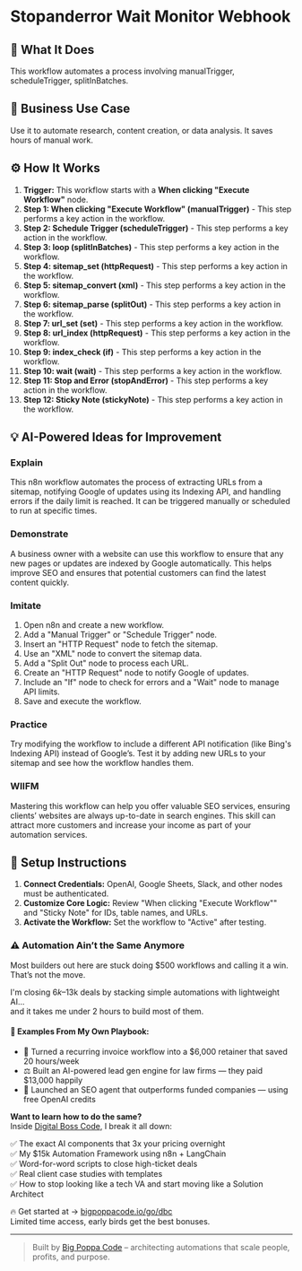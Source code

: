 # Stopanderror Wait Monitor Webhook

## 🚀 What It Does
This workflow automates a process involving manualTrigger, scheduleTrigger, splitInBatches.

## 💼 Business Use Case
Use it to automate research, content creation, or data analysis. It saves hours of manual work.

## ⚙️ How It Works
1.  **Trigger:** This workflow starts with a **When clicking "Execute Workflow"** node.
2. **Step 1: When clicking "Execute Workflow" (manualTrigger)** - This step performs a key action in the workflow.
3. **Step 2: Schedule Trigger (scheduleTrigger)** - This step performs a key action in the workflow.
4. **Step 3: loop (splitInBatches)** - This step performs a key action in the workflow.
5. **Step 4: sitemap_set (httpRequest)** - This step performs a key action in the workflow.
6. **Step 5: sitemap_convert (xml)** - This step performs a key action in the workflow.
7. **Step 6: sitemap_parse (splitOut)** - This step performs a key action in the workflow.
8. **Step 7: url_set (set)** - This step performs a key action in the workflow.
9. **Step 8: url_index (httpRequest)** - This step performs a key action in the workflow.
10. **Step 9: index_check (if)** - This step performs a key action in the workflow.
11. **Step 10: wait (wait)** - This step performs a key action in the workflow.
12. **Step 11: Stop and Error (stopAndError)** - This step performs a key action in the workflow.
13. **Step 12: Sticky Note (stickyNote)** - This step performs a key action in the workflow.

## 💡 AI-Powered Ideas for Improvement
### Explain
This n8n workflow automates the process of extracting URLs from a sitemap, notifying Google of updates using its Indexing API, and handling errors if the daily limit is reached. It can be triggered manually or scheduled to run at specific times.

### Demonstrate
A business owner with a website can use this workflow to ensure that any new pages or updates are indexed by Google automatically. This helps improve SEO and ensures that potential customers can find the latest content quickly.

### Imitate
1. Open n8n and create a new workflow.
2. Add a "Manual Trigger" or "Schedule Trigger" node.
3. Insert an "HTTP Request" node to fetch the sitemap.
4. Use an "XML" node to convert the sitemap data.
5. Add a "Split Out" node to process each URL.
6. Create an "HTTP Request" node to notify Google of updates.
7. Include an "If" node to check for errors and a "Wait" node to manage API limits.
8. Save and execute the workflow.

### Practice
Try modifying the workflow to include a different API notification (like Bing's Indexing API) instead of Google’s. Test it by adding new URLs to your sitemap and see how the workflow handles them.

### WIIFM
Mastering this workflow can help you offer valuable SEO services, ensuring clients’ websites are always up-to-date in search engines. This skill can attract more customers and increase your income as part of your automation services.

## 🔧 Setup Instructions
1. **Connect Credentials:** OpenAI, Google Sheets, Slack, and other nodes must be authenticated.
2. **Customize Core Logic:** Review "When clicking "Execute Workflow"" and "Sticky Note" for IDs, table names, and URLs.
3. **Activate the Workflow:** Set the workflow to "Active" after testing.

### ⚠️ Automation Ain’t the Same Anymore

Most builders out here are stuck doing $500 workflows and calling it a win.  
That’s not the move.  

I'm closing $6k–$13k deals by stacking simple automations with lightweight AI...  
and it takes me under 2 hours to build most of them.

#### 🧠 Examples From My Own Playbook:
- 🔁 Turned a recurring invoice workflow into a $6,000 retainer that saved 20 hours/week  
- ⚖️ Built an AI-powered lead gen engine for law firms — they paid $13,000 happily  
- 🚀 Launched an SEO agent that outperforms funded companies — using free OpenAI credits  

**Want to learn how to do the same?**  
Inside [Digital Boss Code](https://bigpoppacode.io/go/dbc), I break it all down:

✅ The exact AI components that 3x your pricing overnight  
✅ My $15k Automation Framework using n8n + LangChain  
✅ Word-for-word scripts to close high-ticket deals  
✅ Real client case studies with templates  
✅ How to stop looking like a tech VA and start moving like a Solution Architect  

🔥 Get started at → [bigpoppacode.io/go/dbc](https://bigpoppacode.io/go/dbc)  
Limited time access, early birds get the best bonuses.

---
> Built by [Big Poppa Code](https://bigpoppacode.io) – architecting automations that scale people, profits, and purpose.
